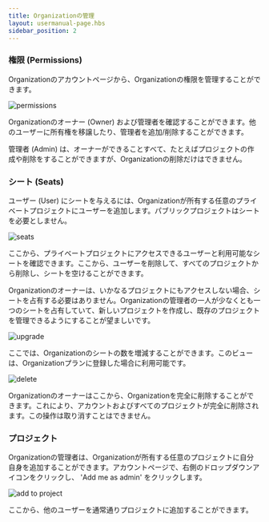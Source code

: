 ```yaml
---
title: Organizationの管理
layout: usermanual-page.hbs
sidebar_position: 2
---
```


### 権限 (Permissions)

Organizationのアカウントページから、Organizationの権限を管理することができます。

![permissions][1]

Organizationのオーナー (Owner) および管理者を確認することができます。他のユーザーに所有権を移譲したり、管理者を追加/削除することができます。

管理者 (Admin) は、オーナーができることすべて、たとえばプロジェクトの作成や削除をすることができますが、Organizationの削除だけはできません。

### シート (Seats)

ユーザー (User) にシートを与えるには、Organizationが所有する任意のプライベートプロジェクトにユーザーを追加します。パブリックプロジェクトはシートを必要としません。

![seats][2]

ここから、プライベートプロジェクトにアクセスできるユーザーと利用可能なシートを確認できます。ここから、ユーザーを削除して、すべてのプロジェクトから削除し、シートを空けることができます。

Organizationのオーナーは、いかなるプロジェクトにもアクセスしない場合、シートを占有する必要はありません。Organizationの管理者の一人が少なくとも一つのシートを占有していて、新しいプロジェクトを作成し、既存のプロジェクトを管理できるようにすることが望ましいです。

![upgrade][3]

ここでは、Organizationのシートの数を増減することができます。このビューは、Organizationプランに登録した場合に利用可能です。

![delete][4]

Organizationのオーナーはここから、Organizationを完全に削除することができます。これにより、アカウントおよびすべてのプロジェクトが完全に削除されます。この操作は取り消すことはできません。

### プロジェクト

Organizationの管理者は、Organizationが所有する任意のプロジェクトに自分自身を追加することができます。アカウントページで、右側のドロップダウンアイコンをクリックし、 'Add me as admin' をクリックします。

![add to project][5]

ここから、他のユーザーを通常通りプロジェクトに追加することができます。

[1]: /images/user-manual/organizations/permissions.png
[2]: /images/user-manual/organizations/seats.png
[3]: /images/user-manual/organizations/upgrade.png
[4]: /images/user-manual/organizations/delete.png
[5]: /images/user-manual/organizations/add-to-project.png
